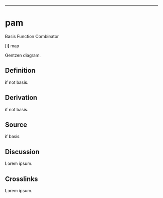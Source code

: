 ------------------------------------------------------------------------

# pam

Basis Function Combinator

\[i\] map

Gentzen diagram.

## Definition

if not basis.

## Derivation

if not basis.

## Source

if basis

## Discussion

Lorem ipsum.

## Crosslinks

Lorem ipsum.
